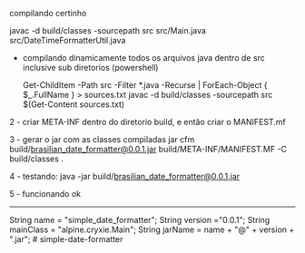 compilando certinho

javac -d build/classes -sourcepath src src/Main.java src/DateTimeFormatterUtil.java

- compilando dinamicamente todos os arquivos java dentro de src inclusive sub diretorios (powershell)

  Get-ChildItem -Path src -Filter \*.java -Recurse | ForEach-Object { $\_.FullName } > sources.txt
  javac -d build/classes -sourcepath src $(Get-Content sources.txt)

2 - criar META-INF dentro do diretorio build, e então criar o MANIFEST.mf

3 - gerar o jar com as classes compiladas
jar cfm build/brasilian_date_formatter@0.0.1.jar build/META-INF/MANIFEST.MF -C build/classes .

4 - testando:
java -jar build/brasilian_date_formatter@0.0.1.jar

5 - funcionando ok

---

String name = "simple_date_formatter";
String version ="0.0.1";
String mainClass = "alpine.cryxie.Main";
String jarName = name + "@" + version + ".jar";
#   s i m p l e - d a t e - f o r m a t t e r  
 